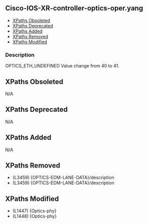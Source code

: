 ## Cisco-IOS-XR-controller-optics-oper.yang

- [XPaths Obsoleted](#xpaths-obsoleted)
- [XPaths Deprecated](#xpaths-deprecated)
- [XPaths Added](#xpaths-added)
- [XPaths Removed](#xpaths-removed)
- [XPaths Modified](#xpaths-modified)

### Description

 OPTICS_ETH_UNDEFINED Value change from 40 to 41.

## XPaths Obsoleted

N/A

## XPaths Deprecated

N/A

## XPaths Added

N/A

## XPaths Removed

- (L3459)	{OPTICS-EDM-LANE-DATA}/description
- (L3459)	{OPTICS-EDM-LANE-DATA}/description

## XPaths Modified

- (L1447)	{Optics-phy}
- (L1448)	{Optics-phy}

